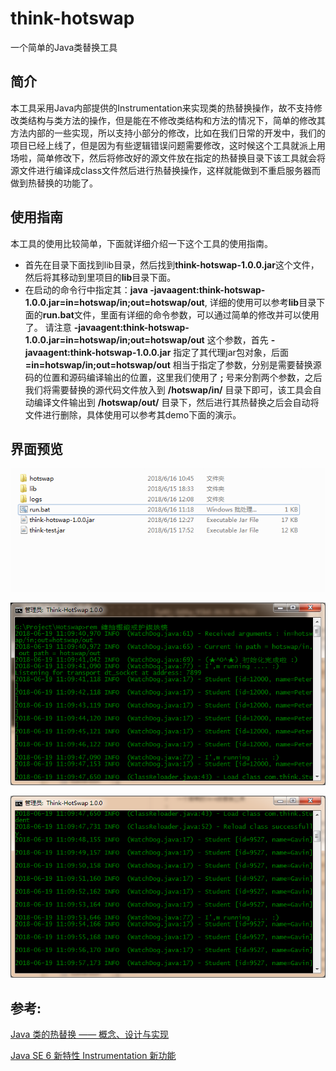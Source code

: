 # think-hotswap
一个简单的Java类替换工具

## 简介
本工具采用Java内部提供的Instrumentation来实现类的热替换操作，故不支持修改类结构与类方法的操作，但是能在不修改类结构和方法的情况下，简单的修改其方法内部的一些实现，所以支持小部分的修改，比如在我们日常的开发中，我们的项目已经上线了，但是因为有些逻辑错误问题需要修改，这时候这个工具就派上用场啦，简单修改下，然后将修改好的源文件放在指定的热替换目录下该工具就会将源文件进行编译成class文件然后进行热替换操作，这样就能做到不重启服务器而做到热替换的功能了。

## 使用指南
本工具的使用比较简单，下面就详细介绍一下这个工具的使用指南。

- 首先在目录下面找到lib目录，然后找到**think-hotswap-1.0.0.jar**这个文件，然后将其移动到里项目的**lib**目录下面。
- 在启动的命令行中指定其：**java -javaagent:think-hotswap-1.0.0.jar=in=hotswap/in;out=hotswap/out**,
详细的使用可以参考**lib**目录下面的**run.bat**文件，里面有详细的命令参数，可以通过简单的修改并可以使用了。
请注意 **-javaagent:think-hotswap-1.0.0.jar=in=hotswap/in;out=hotswap/out** 这个参数，首先 **-javaagent:think-hotswap-1.0.0.jar** 指定了其代理jar包对象，后面 **=in=hotswap/in;out=hotswap/out** 相当于指定了参数，分别是需要替换源码的位置和源码编译输出的位置，这里我们使用了 **;** 号来分割两个参数，之后我们将需要替换的源代码文件放入到 **/hotswap/in/** 目录下即可，该工具会自动编译文件输出到 **/hotswap/out/** 目录下，然后进行其热替换之后会自动将文件进行删除，具体使用可以参考其demo下面的演示。


## 界面预览

![项目目录](/snapshot/project_directory.png)

![运行工具](/snapshot/tools_running.png)

![热替换](/snapshot/Hotswap.png)


## 参考:
[Java 类的热替换 —— 概念、设计与实现](https://www.ibm.com/developerworks/cn/java/j-lo-hotswapcls/)

[Java SE 6 新特性 Instrumentation 新功能](https://www.ibm.com/developerworks/cn/java/j-lo-jse61/index.html)
